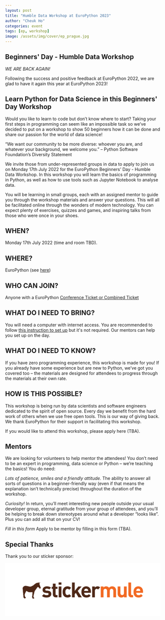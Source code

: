 ```yaml
---
layout: post
title: "Humble Data Workshop at EuroPython 2023"
author: "Cheuk Ho"
categories: event
tags: [ep, workshop]
image: /assets/img/cover/ep_prague.jpg
---
```


## Beginners' Day - Humble Data Workshop ##
*WE ARE BACK AGAIN!*

Following the success and positive feedback at EuroPython 2022, we are glad to have it again this year at EuroPython 2023!


## Learn Python for Data Science in this Beginners' Day Workshop ##
Would you like to learn to code but don’t know where to start? Taking your first steps in programming can seem like an impossible task so we’ve decided to put on a workshop to show 50 beginners how it can be done and share our passion for the world of data science!

“We want our community to be more diverse: whoever you are, and whatever your background, we welcome you.” – Python Software Foundation’s Diversity Statement

We invite those from under-represented groups in data to apply to join us on Monday 17th July 2022 for the EuroPython Beginners' Day - Humble Data Workshop. In this workshop you will learn the basics of programming in Python, as well as how to use tools such as Jupyter Notebook to analyse data.

You will be learning in small groups, each with an assigned mentor to guide you through the workshop materials and answer your questions. This will all be facilitated online through the wonders of modern technology. You can expect plenty of exercises, quizzes and games, and inspiring talks from those who were once in your shoes.

## WHEN? ##
Monday 17th July 2022 (time and room TBD).

## WHERE? ##
EuroPython (see [here](https://ep2023.europython.eu/where))

## WHO CAN JOIN? ##
Anyone with a EuroPython [Conference Ticket or Combined Ticket](https://ep2023.europython.eu/tickets)

## WHAT DO I NEED TO BRING? ##
You will need a computer with internet access. You are recommended to follow [this instruction to set up](https://github.com/HumbleData/beginners-data-workshop) but it's not required. Our mentors can help you set up on the day.

## WHAT DO I NEED TO KNOW? ##
If you have zero programming experience, this workshop is made for you! If you already have some experience but are new to Python, we’ve got you covered too – the materials are designed for attendees to progress through the materials at their own rate.

## HOW IS THIS POSSIBLE? ##
This workshop is being run by data scientists and software engineers dedicated to the spirit of open source. Every day we benefit from the hard work of others when we use free open tools. This is our way of giving back. We thank EuroPython for their support in facilitating this workshop.

If you would like to attend this workshop, please apply here (TBA).

## Mentors ##
We are looking for volunteers to help mentor the attendees! You don’t need to be an expert in programming, data science or Python – we’re teaching the basics! You do need:

*Lots of patience, smiles and a friendly attitude.*
The ability to answer all sorts of questions in a beginner-friendly way (even if that means the explanation isn’t technically precise) throughout the duration of the workshop.

*Curiosity!*
In return, you’ll meet interesting new people outside your usual developer group, eternal gratitude from your group of attendees, and you’ll be helping to break down stereotypes around what a developer “looks like”. Plus you can add all that on your CV!

*Fill in this form*
Apply to be mentor by filling in this form (TBA).

## Special Thanks

Thank you to our sticker sponsor:

[![stickermule](/assets/img/logos/02-sticker-mule-logo-light.png)](https://mule.to/p38p)
